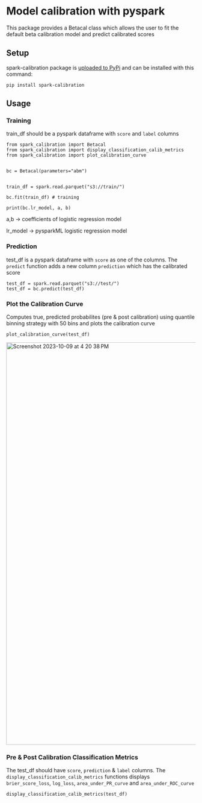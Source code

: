# Model calibration with pyspark

This package provides a Betacal class which allows the user to fit the default beta calibration model and predict calibrated scores


## Setup

spark-calibration package is [uploaded to PyPi](https://pypi.org/project/spark-calibration/) and can be installed with this command:

```
pip install spark-calibration
```

## Usage

### Training

train_df should be a pyspark dataframe with `score` and `label` columns

```
from spark_calibration import Betacal
from spark_calibration import display_classification_calib_metrics
from spark_calibration import plot_calibration_curve


bc = Betacal(parameters="abm")


train_df = spark.read.parquet("s3://train/")

bc.fit(train_df) # training

print(bc.lr_model, a, b)
```

a,b -> coefficients of logistic regression model

lr_model -> pysparkML logistic regression model

### Prediction

test_df is a pyspark dataframe with `score` as one of the columns. The `predict` function adds a new column `prediction` which has the calibrated score

```
test_df = spark.read.parquet("s3://test/")
test_df = bc.predict(test_df)
```

### Plot the Calibration Curve

Computes true, predicted probabilites (pre & post calibration) using quantile binning strategy with 50 bins and plots the calibration curve

```
plot_calibration_curve(test_df)
```
<img width="1069" alt="Screenshot 2023-10-09 at 4 20 38 PM" src="https://github.com/Meesho/spark_calibration/assets/102668625/4d45d9d9-601b-406b-8b8a-55be944d4019">

### Pre & Post Calibration Classification Metrics

The test_df should have `score`, `prediction` & `label` columns. 
The `display_classification_calib_metrics` functions displays `brier_score_loss`, `log_loss`, `area_under_PR_curve` and `area_under_ROC_curve`
```
display_classification_calib_metrics(test_df)
```
